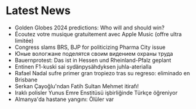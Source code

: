 # Latest News
-  Golden Globes 2024 predictions: Who will and should win?
-  Écoutez votre musique gratuitement avec Apple Music (offre ultra limitée)
-  Congress slams BRS, BJP for politicizing Pharma City issue
-  Юные вологжане поделятся своим видением охраны труда
-  Bauernprotest: Das ist in Hessen und Rheinland-Pfalz geplant
-  Entinen F1-kuski sai sydänpysähdyksen juhla-aterialla
-  Rafael Nadal sufre primer gran tropiezo tras su regreso: eliminado en Brisbane
-  Serkan Çayoğlu'ndan Fatih Sultan Mehmet itirafı!
-  Iraklı polisler Yunus Emre Enstitüsü işbirliğinde Türkçe öğreniyor
-  Almanya'da hastane yangını: Ölüler var
